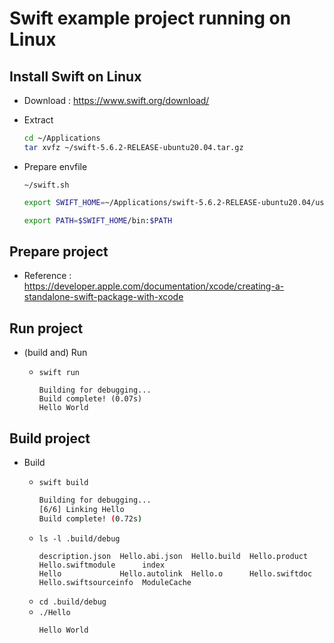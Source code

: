 # Swift example project running on Linux

## Install Swift on Linux

  - Download : https://www.swift.org/download/
  - Extract

    ```bash
    cd ~/Applications
    tar xvfz ~/swift-5.6.2-RELEASE-ubuntu20.04.tar.gz
    ```

  - Prepare envfile

    `~/swift.sh`
    ```bash
    export SWIFT_HOME=~/Applications/swift-5.6.2-RELEASE-ubuntu20.04/usr
    
    export PATH=$SWIFT_HOME/bin:$PATH
    ```

## Prepare project

  - Reference : https://developer.apple.com/documentation/xcode/creating-a-standalone-swift-package-with-xcode

## Run project

  - (build and) Run

    - `swift run`
      ```
      Building for debugging...
      Build complete! (0.07s)
      Hello World
      ```

## Build project

  - Build

    - `swift build`
      ```bash
      Building for debugging...
      [6/6] Linking Hello
      Build complete! (0.72s)
    - `ls -l .build/debug`
      ```
      description.json  Hello.abi.json  Hello.build  Hello.product   Hello.swiftmodule      index
      Hello             Hello.autolink  Hello.o      Hello.swiftdoc  Hello.swiftsourceinfo  ModuleCache
      ```
    - `cd .build/debug`
    - `./Hello`
      ```
      Hello World
      ```
